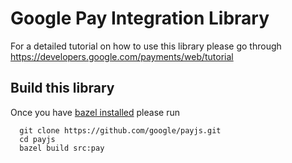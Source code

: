# Google Pay Integration Library

For a detailed tutorial on how to use this library please go through
https://developers.google.com/payments/web/tutorial

## Build this library
Once you have [bazel installed](https://docs.bazel.build/versions/master/install.html "Bazel Installation instructions") please run
```
  git clone https://github.com/google/payjs.git
  cd payjs
  bazel build src:pay
```
